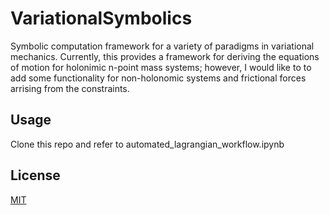 # VariationalSymbolics
Symbolic computation framework for a variety of paradigms in variational mechanics. Currently, this provides a framework for deriving the equations of motion for holonimic n-point mass systems; however, I would like to to add some functionality for non-holonomic systems and frictional forces arrising from the constraints.


## Usage

Clone this repo and refer to automated_lagrangian_workflow.ipynb


## License

[MIT](https://choosealicense.com/licenses/mit/)